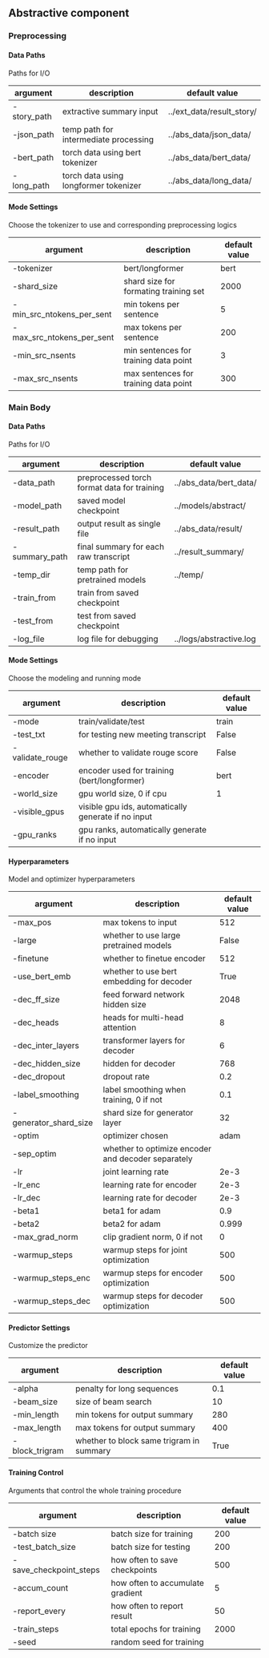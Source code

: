 ## Abstractive component

### Preprocessing

#### Data Paths
Paths for I/O

argument | description | default value
---- | ---- | ----
-story_path | extractive summary input | ../ext_data/result_story/
-json_path | temp path for intermediate processing | ../abs_data/json_data/
-bert_path | torch data using bert tokenizer | ../abs_data/bert_data/
-long_path | torch data using longformer tokenizer | ../abs_data/long_data/

#### Mode Settings
Choose the tokenizer to use and corresponding preprocessing logics

argument | description | default value
---- | ---- | ----
-tokenizer | bert/longformer | bert
-shard_size | shard size for formating training set | 2000
-min_src_ntokens_per_sent | min tokens per sentence | 5
-max_src_ntokens_per_sent | max tokens per sentence | 200
-min_src_nsents | min sentences for training data point | 3
-max_src_nsents | max sentences for training data point | 300

### Main Body
#### Data Paths
Paths for I/O

argument | description | default value
---- | ---- | ----
-data_path | preprocessed torch format data for training | ../abs_data/bert_data/
-model_path | saved model checkpoint | ../models/abstract/
-result_path | output result as single file | ../abs_data/result/
-summary_path | final summary for each raw transcript | ../result_summary/
-temp_dir | temp path for pretrained models | ../temp/
-train_from | train from saved checkpoint | 
-test_from | test from saved checkpoint | 
-log_file | log file for debugging | ../logs/abstractive.log


#### Mode Settings
Choose the modeling and running mode

argument | description | default value
---- | ---- | ----
-mode | train/validate/test | train
-test_txt | for testing new meeting transcript | False
-validate_rouge | whether to validate rouge score | False
-encoder | encoder used for training (bert/longformer) | bert
-world_size | gpu world size, 0 if cpu | 1
-visible_gpus | visible gpu ids, automatically generate if no input | 
-gpu_ranks | gpu ranks, automatically generate if no input | 


#### Hyperparameters
Model and optimizer hyperparameters

argument | description | default value
---- | ---- | ----
-max_pos | max tokens to input | 512
-large | whether to use large pretrained models | False
-finetune | whether to finetue encoder | 512
-use_bert_emb | whether to use bert embedding for decoder | True
-dec_ff_size | feed forward network hidden size | 2048
-dec_heads | heads for multi-head attention | 8
-dec_inter_layers | transformer layers for decoder | 6
-dec_hidden_size | hidden for decoder | 768
-dec_dropout | dropout rate | 0.2
-label_smoothing | label smoothing when training, 0 if not | 0.1
-generator_shard_size | shard size for generator layer | 32
-optim | optimizer chosen | adam
-sep_optim |whether to optimize encoder and decoder separately
-lr | joint learning rate | 2e-3
-lr_enc | learning rate for encoder | 2e-3
-lr_dec | learning rate for decoder | 2e-3
-beta1 | beta1 for adam | 0.9
-beta2 | beta2 for adam | 0.999
-max_grad_norm | clip gradient norm, 0 if not | 0
-warmup_steps | warmup steps for joint optimization | 500
-warmup_steps_enc | warmup steps for encoder optimization | 500
-warmup_steps_dec | warmup steps for decoder optimization | 500

#### Predictor Settings
Customize the predictor

argument | description | default value
---- | ---- | ----
-alpha | penalty for long sequences | 0.1
-beam_size | size of beam search | 10
-min_length | min tokens for output summary | 280
-max_length | max tokens for output summary | 400
-block_trigram | whether to block same trigram in summary | True


#### Training Control
Arguments that control the whole training procedure

argument | description | default value
---- | ---- | ----
-batch size | batch size for training | 200
-test_batch_size | batch size for testing | 200
-save_checkpoint_steps | how often to save checkpoints | 500
-accum_count | how often to accumulate gradient | 5
-report_every | how often to report result | 50
-train_steps | total epochs for training | 2000
-seed | random seed for training |
